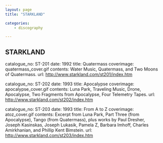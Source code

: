 ```yaml
---
layout: page
title: "STARKLAND"

categories:
    - discography

---
```


## STARKLAND



catalogue_no: ST-201
date: 1992
title: Quatermass
coverimage: quatermass_cover.gif
contents: Water Music, Quatermass, and Two Moons of Quatermass.
url: http://www.starkland.com/st201/index.htm

catalogue_no: ST-202
date: 1993
title: Apocalypse
coverimage: apocalypse_cover.gif
contents: Luna Park, Traveling Music, Drone, Apocalypse, Two Fragments from Apocalypse, Four Telemetry Tapes.
url: http://www.starkland.com/st202/index.htm

catalogue_no: ST-203
date: 1993
title: From A to Z
coverimage: atoz_cover.gif
contents: Excerpt from Luna Park, Part Three (from Apocalypse), Tango (from Quatermass), plus works by Paul Dresher, Joseph Kasinskas, Joseph Lukasik, Pamela Z, Barbara Imhoff, Charles Amirkhanian, and Phillip Kent Bimstein.
url: http://www.starkland.com/st203/index.htm

